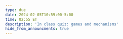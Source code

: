 ```yaml
---
type: due
date: 2024-02-05T10:59:00-5:00
time: 02:55 ET
description: 'In class quiz: games and mechanisms'
hide_from_announcments: true
---
```

